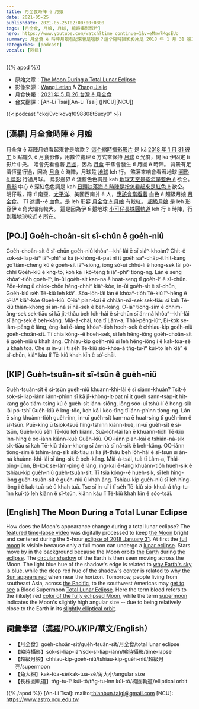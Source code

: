 ```yaml
---
title: 月全食時陣 ê 月娘
date: 2021-05-25
publishdate: 2021-05-25T02:00:00+0800
tags: [月全食, 月娘, 月球, 縮時攝影影片]
hero: https://www.youtube.com/watch?time_continue=1&v=eMmw7MqsEUo
summary: 月全食 ê 時陣月娘看起來會是啥款？這个縮時攝影影片是 2018 年 1 月 31 彼工 5 點鐘久 ê 月食影像。
categories: [podcast]
vocals: [阿錕]
---
```


{{% apod %}}

- 原始文章：[The Moon During a Total Lunar Eclipse](https://apod.nasa.gov/apod/ap210525.html)
- 影像來源：[Wang Letian](http://www.luckwlt.com/About%20Me.html) & [Zhang Jiajie](https://500px.com/p/zhangjiajie043?view=photos)
- 月食快報：[2021 年 5 月 26 台灣 ê 月全食](https://www.timeanddate.com/eclipse/in/taiwan/taipei)
- 台文翻譯：[An-Li Tsai][An-Li Tsai] ([NCU][NCU])

{{< podcast "ckqi0vclkqvqf098808t6uxy0" >}}

## [漢羅] 月全食時陣 ê 月娘

月全食 ê 時陣月娘看起來會是啥款？
[這个縮時攝影影片][featured time-lapse video] 是 kā [2018 年 1 月 31 彼工][eclipse of 2018 January 31] 5 點鐘久 ê 月食影像，用數位處理 ê 方式來保持 [月球][the Moon] ê 光度，閣 kā 伊固定 tī 影片中央。
咱會先看會著 [月圓][full moon]，因為 [月食][lunar eclipse] 干焦會發生 tī 月圓 ê 時陣。
背景有足濟恆星行過，因為 [月食][the eclipse] ê 時陣，月球踅 [地球][the Earth] leh 行。
煞落來咱會看著地球 [圓形 ê 烏影][circular shadow] 行過月球。
烏影邊界 ê 淺藍色色調是 kah [地球天空是按怎是藍色 ê][why Earth's sky is blue] 欲仝。
[烏影][the shadow] 中心 ê 深紅色色調是 kah [日頭袂落海 ê 時陣是按怎看起來是紅色 ê][why the Sun appears red] 欲仝。
明仔載，蹛 tī 南亞、[太平洋][the Pacific]、美國西南爿 ê 人，[應該會當看著][get to see] 血色 ê 超級月娘 [月全食][Total Lunar Eclipse]。
Tī 遮講--ê 血色，是 leh 形容 [月全食 ê 月娘][color of the fully eclipsed Moon] 有較紅。
[超級月娘][supermoon] 是 leh 形容伊 ê 角大細有較大。
這是因為伊 tī 踅地球 [小可仔長株圓軌道][slightly elliptical orbit] leh 行 ê 時陣，行到離地球較近 ê 所在。


## [POJ] Goe̍h-choân-si̍t sî-chūn ê goe̍h-niû

Goe̍h-choân-si̍t ê sî-chūn goe̍h-niû khòaⁿ--khí-lâi ē sī siáⁿ-khoán?
Chit-ê sok-sî-liap-iáⁿ iáⁿ-phìⁿ sī kā jī-khòng-it-pat nî it goe̍h saⁿ-cha̍p-it hit-kang gō͘ tiám-cheng kú ê goe̍h-si̍t iáⁿ-siōng, iōng só͘-ūi chhú-lí ê hong-sek lâi pó-chhî Goe̍h-kiû ê kng-tō͘, koh kā i kò͘-tēng tī iáⁿ-phìⁿ tiong-ng.
Lán ē seng khòaⁿ-tio̍h goe̍h-îⁿ, in-ūi goe̍h-si̍t kan-na ē hoat-seng tī goe̍h-îⁿ ê sî-chūn.
Pōe-kéng ū chiok-chōe hêng-chhiⁿ kiâⁿ-kòe, in-ūi goe̍h-si̍t ê sî-chūn, Goe̍h-kiû se̍h Tē-kiû leh kiâⁿ.
Sòa-lo̍h-lâi lán ē khòaⁿ-tio̍h Tē-kiû îⁿ-hêng ê o͘-iáⁿ kiâⁿ-kòe Goe̍h-kiû.
O͘-iáⁿ pian-kài ê chhián-nâ-sek sek-tiāu sī kah Tē-kiû thian-khong sī án-ná sī nâ-sek ê beh-kâng.
O͘-iáⁿ tiong-sim ê chhim-âng-sek sek-tiāu sī kā ji̍t-thâu beh lo̍h-hái ê sî-chūn sī án-ná khòaⁿ--khí-lâi sī âng-sek ê beh-kâng.
Miâ-á-chài, tòa tī Lâm-a, Thài-pêng-iûⁿ, Bí-kok se-lâm-pêng ê lâng, èng-kai ē-tàng khòaⁿ-tio̍h hoeh-sek ê chhiau-kip goe̍h-niû goe̍h-choân-si̍t.
Tī chia kóng--ê hoeh-sek, sī leh hêng-iông goe̍h-choân-si̍t ê goe̍h-niû ū khah âng.
Chhiau-kip goe̍h-niû sī leh hêng-iông i ê kak-tōa-sè ū khah tōa.
Che sī in-ūi i tī se̍h Tē-kiû sió-khóa-á tn̂g-tu-îⁿ kúi-tō leh kiâⁿ ê sî-chūn, kiâⁿ kàu lî Tē-kiû khah kīn ê só͘-chāi.


## [KIP] Gue̍h-tsuân-si̍t sî-tsūn ê gue̍h-niû

Gue̍h-tsuân-si̍t ê sî-tsūn gue̍h-niû khuànn-khí-lâi ē sī siánn-khuán?
Tsit-ê sok-sî-liap-iánn iánn-phìnn sī kā jī-khòng-it-pat nî it gue̍h sann-tsa̍p-it hit-kang gōo tiám-tsing kú ê gue̍h-si̍t iánn-siōng, iōng sóo-uī tshú-lí ê hong-sik lâi pó-tshî Gue̍h-kiû ê kng-tōo, koh kā i kòo-tīng tī iánn-phìnn tiong-ng.
Lán ē sing khuànn-tio̍h gue̍h-înn, in-uī gue̍h-si̍t kan-na ē huat-sing tī gue̍h-înn ê sî-tsūn.
Puē-kíng ū tsiok-tsuē hîng-tshinn kiânn-kuè, in-uī gue̍h-si̍t ê sî-tsūn, Gue̍h-kiû se̍h Tē-kiû leh kiânn.
Suà-lo̍h-lâi lán ē khuànn-tio̍h Tē-kiû înn-hîng ê oo-iánn kiânn-kuè Gue̍h-kiû.
OO-iánn pian-kài ê tshián-nâ-sik sik-tiāu sī kah Tē-kiû thian-khong sī án-ná sī nâ-sik ê beh-kâng.
OO-iánn tiong-sim ê tshim-âng-sik sik-tiāu sī kā ji̍t-thâu beh lo̍h-hái ê sî-tsūn sī án-ná khuànn-khí-lâi sī âng-sik ê beh-kâng.
Miâ-á-tsài, tuà tī Lâm-a, Thài-pîng-iûnn, Bí-kok se-lâm-pîng ê lâng, ìng-kai ē-tàng khuànn-tio̍h hueh-sik ê tshiau-kip gue̍h-niû gue̍h-tsuân-si̍t.
Tī tsia kóng--ê hueh-sik, sī leh hîng-iông gue̍h-tsuân-si̍t ê gue̍h-niû ū khah âng.
Tshiau-kip gue̍h-niû sī leh hîng-iông i ê kak-tuā-sè ū khah tuā.
Tse sī in-uī i tī se̍h Tē-kiû sió-khuá-á tn̂g-tu-înn kuí-tō leh kiânn ê sî-tsūn, kiânn kàu lî Tē-kiû khah kīn ê sóo-tsāi.



## [English] The Moon During a Total Lunar Eclipse

How does the Moon's appearance change during a total lunar eclipse?
The [featured time-lapse video][featured time-lapse video] was digitally processed to keep [the Moon][the Moon] bright and centered during the 5-hour [eclipse of 2018 January 31][eclipse of 2018 January 31].
At first the [full moon][full moon] is visible because only a full moon can undergo a [lunar eclipse][lunar eclipse].
Stars move by in the background because the Moon orbits [the Earth][the Earth] during [the eclipse][the eclipse].
The [circular shadow][circular shadow] of the Earth is then seen moving across the Moon.
The light blue hue of the shadow's edge is related to [why Earth's sky is blue][why Earth's sky is blue], while the deep red hue of [the shadow][the shadow]'s center is related to [why the Sun appears red][why the Sun appears red] when near the horizon.
Tomorrow, people living from southeast Asia, across [the Pacific][the Pacific], to the southwest Americas may [get to see][get to see] a Blood Supermoon [Total Lunar Eclipse][Total Lunar Eclipse].
Here the term blood refers to the (likely) red [color of the fully eclipsed Moon][color of the fully eclipsed Moon], while the term [supermoon][supermoon] indicates the Moon's slightly high angular size -- due to being relatively close to the Earth in its [slightly elliptical orbit][slightly elliptical orbit].

## 詞彙學習（漢羅/POJ/KIP/華文/English）

- 【月全食】goe̍h-choân-si̍t/gue̍h-tsuân-si̍t/月全食/total lunar eclipse
- 【縮時攝影】sok-sî-liap-iáⁿ/sok-sî-liap-iánn/縮時攝影/time-lapse
- 【超級月娘】chhiau-kip-goe̍h-niû/tshiau-kip-gue̍h-niû/超級月亮/supermoon
- 【角大細】kak-tōa-sè/kak-tuā-sè/角大小/angular size
- 【長株圓軌道】tn̂g-tu-îⁿ kúi-tō/tn̂g-tu-înn kúi-tō/橢圓軌道/elliptical orbit


{{% /apod %}}
[An-Li Tsai]: mailto:thianbun.taigi@gmail.com
[NCU]: https://www.astro.ncu.edu.tw

[copyright]: https://apod.nasa.gov/apod/fap/lib/about_apod.html#srapply

[featured time-lapse video]:https://www.facebook.com/100014047116160/posts/1122740291537531/
[the Moon]:https://solarsystem.nasa.gov/moons/earths-moon/overview/
[eclipse of 2018 January 31]:https://www.facebook.com/media/set/?vanity=APOD.Sky&set=a.1335601106544105
[full moon]:https://apod.nasa.gov/apod/ap160201.html
[lunar eclipse]:https://apod.nasa.gov/apod/ap190120.html
[the Earth]:https://solarsystem.nasa.gov/planets/earth/overview/
[the eclipse]:https://apod.nasa.gov/apod/ap180128.html
[circular shadow]:https://apod.nasa.gov/apod/ap190126.html
[why Earth's sky is blue]:https://spaceplace.nasa.gov/blue-sky/en/
[the shadow]:https://svs.gsfc.nasa.gov/4903
[why the Sun appears red]:http://thesafarisource.com/why-is-the-sun-red-at-sunset/
[the Pacific]:https://en.wikipedia.org/wiki/Pacific_Ocean
[get to see]:https://c.tadst.com/gfx/eclipses2/20210526/anim2d-380.mp4
[Total Lunar Eclipse]:https://svs.gsfc.nasa.gov/4902
[color of the fully eclipsed Moon]:https://apod.nasa.gov/apod/ap201111.html
[supermoon]:https://www.timeanddate.com/astronomy/moon/super-full-moon.html
[slightly elliptical orbit]:https://science.nasa.gov/science-red/s3fs-public/atoms/files/perigee.jpg
